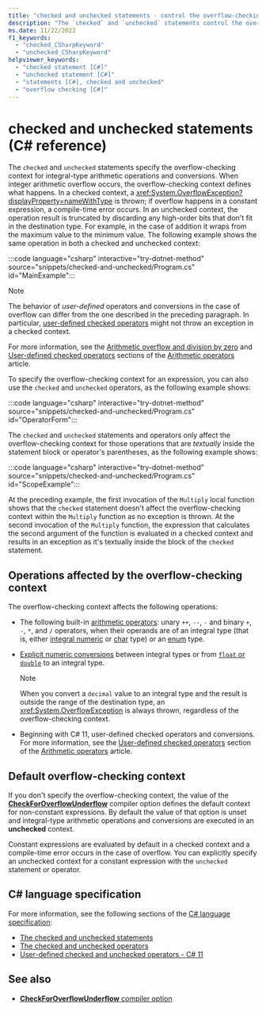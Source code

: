 ```yaml
---
title: "checked and unchecked statements - control the overflow-checking context"
description: "The `checked` and `unchecked` statements control the overflow-checking context. In a checked context, overflow causes an exception to be thrown. In an unchecked context, the result is truncated."
ms.date: 11/22/2022
f1_keywords: 
  - "checked_CSharpKeyword"
  - "unchecked_CSharpKeyword"
helpviewer_keywords: 
  - "checked statement [C#]"
  - "unchecked statement [C#]"
  - "statements [C#], checked and unchecked"
  - "overflow checking [C#]"
---
```

# checked and unchecked statements (C# reference)

The `checked` and `unchecked` statements specify the overflow-checking context for integral-type arithmetic operations and conversions. When integer arithmetic overflow occurs, the overflow-checking context defines what happens. In a checked context, a <xref:System.OverflowException?displayProperty=nameWithType> is thrown; if overflow happens in a constant expression, a compile-time error occurs. In an unchecked context, the operation result is truncated by discarding any high-order bits that don't fit in the destination type. For example, in the case of addition it wraps from the maximum value to the minimum value. The following example shows the same operation in both a checked and unchecked context:

:::code language="csharp" interactive="try-dotnet-method" source="snippets/checked-and-unchecked/Program.cs" id="MainExample":::

> [!NOTE]
> The behavior of *user-defined* operators and conversions in the case of overflow can differ from the one described in the preceding paragraph. In particular, [user-defined checked operators](../operators/arithmetic-operators.md#user-defined-checked-operators) might not throw an exception in a checked context.

For more information, see the [Arithmetic overflow and division by zero](../operators/arithmetic-operators.md#arithmetic-overflow-and-division-by-zero) and [User-defined checked operators](../operators/arithmetic-operators.md#user-defined-checked-operators) sections of the [Arithmetic operators](../operators/arithmetic-operators.md) article.

To specify the overflow-checking context for an expression, you can also use the `checked` and `unchecked` operators, as the following example shows:

:::code language="csharp" interactive="try-dotnet-method" source="snippets/checked-and-unchecked/Program.cs" id="OperatorForm":::

The `checked` and `unchecked` statements and operators only affect the overflow-checking context for those operations that are *textually* inside the statement block or operator's parentheses, as the following example shows:

:::code language="csharp" interactive="try-dotnet-method" source="snippets/checked-and-unchecked/Program.cs" id="ScopeExample":::

At the preceding example, the first invocation of the `Multiply` local function shows that the `checked` statement doesn't affect the overflow-checking context within the `Multiply` function as no exception is thrown. At the second invocation of the `Multiply` function, the expression that calculates the second argument of the function is evaluated in a checked context and results in an exception as it's textually inside the block of the `checked` statement.

## Operations affected by the overflow-checking context

The overflow-checking context affects the following operations:

- The following built-in [arithmetic operators](../operators/arithmetic-operators.md): unary `++`, `--`, `-` and binary `+`, `-`, `*`, and `/` operators, when their operands are of an integral type (that is, either [integral numeric](../builtin-types/integral-numeric-types.md) or [char](../builtin-types/char.md) type) or an [enum](../builtin-types/enum.md) type.
- [Explicit numeric conversions](../builtin-types/numeric-conversions.md#explicit-numeric-conversions) between integral types or from [`float` or `double`](../builtin-types/floating-point-numeric-types.md) to an integral type.

  > [!NOTE]
  > When you convert a `decimal` value to an integral type and the result is outside the range of the destination type, an <xref:System.OverflowException> is always thrown, regardless of the overflow-checking context.

- Beginning with C# 11, user-defined checked operators and conversions. For more information, see the [User-defined checked operators](../operators/arithmetic-operators.md#user-defined-checked-operators) section of the [Arithmetic operators](../operators/arithmetic-operators.md) article.

## Default overflow-checking context

If you don't specify the overflow-checking context, the value of the [**CheckForOverflowUnderflow**](../compiler-options/language.md#checkforoverflowunderflow) compiler option defines the default context for non-constant expressions. By default the value of that option is unset and integral-type arithmetic operations and conversions are executed in an **unchecked** context.

Constant expressions are evaluated by default in a checked context and a compile-time error occurs in the case of overflow. You can explicitly specify an unchecked context for a constant expression with the `unchecked` statement or operator.

## C# language specification

For more information, see the following sections of the [C# language specification](~/_csharpstandard/standard/README.md):

- [The checked and unchecked statements](~/_csharpstandard/standard/statements.md#1312-the-checked-and-unchecked-statements)
- [The checked and unchecked operators](~/_csharpstandard/standard/expressions.md#12819-the-checked-and-unchecked-operators)
- [User-defined checked and unchecked operators - C# 11](~/_csharplang/proposals/csharp-11.0/checked-user-defined-operators.md)

## See also

- [**CheckForOverflowUnderflow** compiler option](../compiler-options/language.md#checkforoverflowunderflow)
